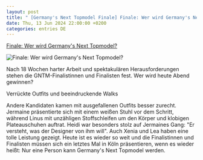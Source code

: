 ```yaml
---
layout: post
title: " [Germany's Next Topmodel Finale] Finale: Wer wird Germany's Next Topmodel?"
date: Thu, 13 Jun 2024 22:00:00 +0200
categories: entries DE
---
```

[Finale: Wer wird Germany's Next Topmodel?](https://www.weekend.at/lifestyle/multimedia/gntm-2024-finale-heidi-klum)

![Finale: Wer wird Germany's Next Topmodel?](https://www.weekend.at/sites/default/files/styles/facebook/public/2024-06/heidi-klum-gntm.jpg)

Nach 18 Wochen harter Arbeit und spektakulären Herausforderungen stehen die GNTM-Finalistinnen und Finalisten fest. Wer wird heute Abend gewinnen?

Verrückte Outfits und beeindruckende Walks

Andere Kandidaten kamen mit ausgefallenen Outfits besser zurecht. Jermaine präsentierte sich mit einem weißen Stuhl vor dem Schritt, während Linus mit unzähligen Stoffschleifen um den Körper und klobigen Plateauschuhen auftrat. Heidi war besonders stolz auf Jermaines Gang: "Er versteht, was der Designer von ihm will". Auch Xenia und Lea haben eine tolle Leistung gezeigt. Heute ist es wieder so weit und die Finalistinnen und Finalisten müssen sich ein letztes Mal in Köln präsentieren, wenn es wieder heißt: Nur eine Person kann Germany's Next Topmodel werden.

